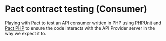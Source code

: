 # Pact contract testing (Consumer)

Playing with [Pact](https://docs.pact.io) to test an API consumer written in PHP using 
[PHPUnit](https://github.com/sebastianbergmann/phpunit) and 
[Pact PHP](https://github.com/pact-foundation/pact-php) to ensure the code interacts with the API Provider server
in the way we expect it to.



